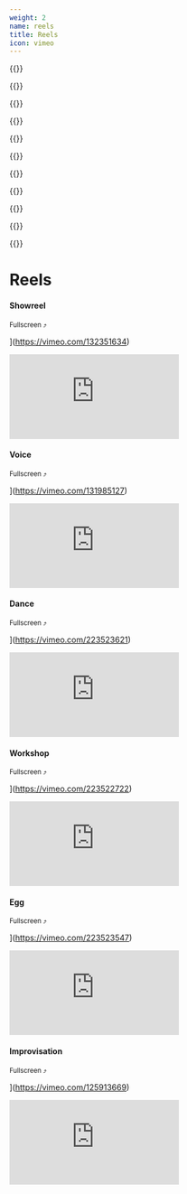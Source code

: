 ```yaml
---
weight: 2
name: reels
title: Reels
icon: vimeo
---
```


{{<retina
	w-size="w-third w-50-ns w-third-m w-third-l"
	src="img/2015G.jpg"
	title=""	
	alt=""
	bg-color="" >}}
	
{{<retina
	w-size="w-third w-50-ns w-third-m w-third-l"
	src="img/2015K.jpg"
	title=""	
	alt=""
	bg-color="" >}}
	
{{<retina
	w-size="w-third w-50-ns w-third-m w-third-l"
	src="img/2015L.jpg"
	title=""	
	alt=""
	bg-color="" >}}

{{<retina
	w-size="w-third w-50-ns w-third-m w-third-l"
	src="img/dance-2x.jpg"	
	title=""	
	alt=""
	bg-color="" >}}

<!--src-small="img/dance-1x.jpg"	-->

{{<retina
	w-size="w-third w-50-ns w-third-m w-third-l"
	src="img/bunny-catsuit_05.jpg"
	title=""
	alt=""
	bg-color="" >}}
	
{{<retina
	w-size="w-third w-50-ns w-third-m w-third-l"
	src="img/M55128.0122.jpg"
	title=""	
	alt=""
	bg-color="" >}}


{{<retina
	w-size="w-third w-50-ns w-third-m w-third-l"
	src="img/egg-2x.jpg"
	title=""	
	alt=""
	bg-color="" >}}

<!--src-small="img/egg-1x.jpg"	-->

{{<retina
	w-size="w-third w-50-ns w-third-m w-third-l"
	src="img/improv-2x.jpg"
	title=""	
	alt=""
	bg-color="" >}}

<!--src-small="img/improv-1x.jpg"	-->	

{{<retina
	w-size="w-third w-50-ns w-third-m w-third-l"
	src="img/showreel-2x.jpg"	
	title=""	
	alt=""
	bg-color="" >}}

<!--src-small="img/showreel-1x.jpg"-->

{{<retina
	w-size="w-third w-50-ns w-third-m w-third-l"
	src="img/voice-2x.jpg"
	title=""	
	alt=""
	bg-color="" >}}
<!--src-small="img/voice-1x.jpg"-->


{{<retina
	w-size="w-third w-50-ns w-third-m w-third-l"
	src="img/workshop-2x.jpg"
	title=""	
	alt=""
	bg-color="" >}}

<!--src-small="img/workshop-1x.jpg"-->

# Reels

#### Showreel  

<small>Fullscreen ⤴</small>

](https://vimeo.com/132351634)

<div class="video"><span class="video-height"></span><iframe src="https://player.vimeo.com/video/132351634" frameborder="0"></iframe></div>

#### Voice  

<small>Fullscreen ⤴</small>

](https://vimeo.com/131985127)

<div class="video"><span class="video-height"></span><iframe src="https://player.vimeo.com/video/131985127" frameborder="0"></iframe></div>

#### Dance  

<small>Fullscreen ⤴</small>

](https://vimeo.com/223523621)

<div class="video"><span class="video-height"></span><iframe src="https://player.vimeo.com/video/223523621" frameborder="0"></iframe></div>

#### Workshop  

<small>Fullscreen ⤴</small>

](https://vimeo.com/223522722)

<div class="video"><span class="video-height"></span><iframe src="https://player.vimeo.com/video/223522722" frameborder="0"></iframe></div>

#### Egg  

<small>Fullscreen ⤴</small>

](https://vimeo.com/223523547)

<div class="video"><span class="video-height"></span><iframe src="https://player.vimeo.com/video/223523547" frameborder="0"></iframe></div>

#### Improvisation  

<small>Fullscreen ⤴</small>

](https://vimeo.com/125913669)

<div class="video"><span class="video-height"></span><iframe src="https://player.vimeo.com/video/125913669" frameborder="0"></iframe></div>